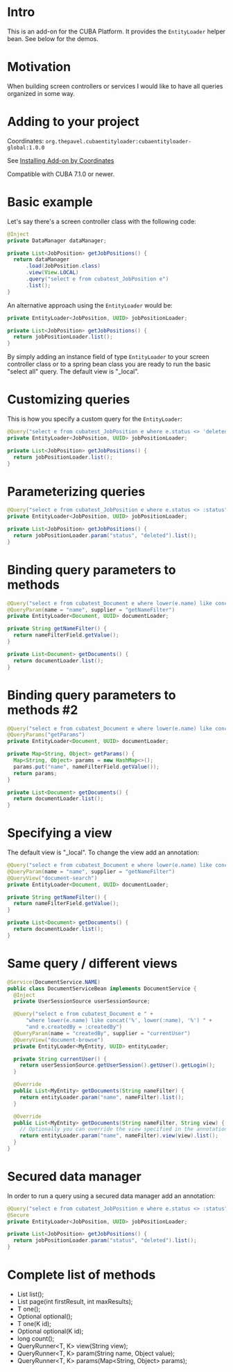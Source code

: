 # Intro

This is an add-on for the CUBA Platform. It provides the `EntityLoader` helper bean. See below for the demos.

# Motivation

When building screen controllers or services I would like to have all queries organized in some way. 

# Adding to your project

Coordinates: `org.thepavel.cubaentityloader:cubaentityloader-global:1.0.0`

See [Installing Add-on by Coordinates](https://doc.cuba-platform.com/studio/#addons_installing_by_coordinates)

Compatible with CUBA 7.1.0 or newer.

# Basic example

Let's say there's a screen controller class with the following code:

```java
@Inject
private DataManager dataManager;

private List<JobPosition> getJobPositions() {
  return dataManager
      .load(JobPosition.class)
      .view(View.LOCAL)
      .query("select e from cubatest_JobPosition e")
      .list();
}
```

An alternative approach using the `EntityLoader` would be:

```java
private EntityLoader<JobPosition, UUID> jobPositionLoader;

private List<JobPosition> getJobPositions() {
  return jobPositionLoader.list();
}
```

By simply adding an instance field of type `EntityLoader` to your screen controller class or to a spring bean class you are ready to run the basic "select all" query. The default view is "_local".

# Customizing queries

This is how you specify a custom query for the `EntityLoader`:

```java
@Query("select e from cubatest_JobPosition e where e.status <> 'deleted'")
private EntityLoader<JobPosition, UUID> jobPositionLoader;

private List<JobPosition> getJobPositions() {
  return jobPositionLoader.list();
}
```

# Parameterizing queries

```java
@Query("select e from cubatest_JobPosition e where e.status <> :status")
private EntityLoader<JobPosition, UUID> jobPositionLoader;

private List<JobPosition> getJobPositions() {
  return jobPositionLoader.param("status", "deleted").list();
}
```

# Binding query parameters to methods

```java
@Query("select e from cubatest_Document e where lower(e.name) like concat('%', lower(:name), '%')")
@QueryParam(name = "name", supplier = "getNameFilter")
private EntityLoader<Document, UUID> documentLoader;

private String getNameFilter() {
  return nameFilterField.getValue();
}

private List<Document> getDocuments() {
  return documentLoader.list();
}
```

# Binding query parameters to methods #2

```java
@Query("select e from cubatest_Document e where lower(e.name) like concat('%', lower(:name), '%')")
@QueryParams("getParams")
private EntityLoader<Document, UUID> documentLoader;

private Map<String, Object> getParams() {
  Map<String, Object> params = new HashMap<>();
  params.put("name", nameFilterField.getValue());
  return params;
}

private List<Document> getDocuments() {
  return documentLoader.list();
}
```

# Specifying a view

The default view is "_local". To change the view add an annotation:

```java
@Query("select e from cubatest_Document e where lower(e.name) like concat('%', lower(:name), '%')")
@QueryParam(name = "name", supplier = "getNameFilter")
@QueryView("document-search")
private EntityLoader<Document, UUID> documentLoader;

private String getNameFilter() {
  return nameFilterField.getValue();
}

private List<Document> getDocuments() {
  return documentLoader.list();
}
```

# Same query / different views

```java
@Service(DocumentService.NAME)
public class DocumentServiceBean implements DocumentService {
  @Inject
  private UserSessionSource userSessionSource;

  @Query("select e from cubatest_Document e " +
      "where lower(e.name) like concat('%', lower(:name), '%') " +
      "and e.createdBy = :createdBy")
  @QueryParam(name = "createdBy", supplier = "currentUser")
  @QueryView("document-browse")
  private EntityLoader<MyEntity, UUID> entityLoader;

  private String currentUser() {
    return userSessionSource.getUserSession().getUser().getLogin();
  }

  @Override
  public List<MyEntity> getDocuments(String nameFilter) {
    return entityLoader.param("name", nameFilter).list();
  }

  @Override
  public List<MyEntity> getDocuments(String nameFilter, String view) {
    // Optionally you can override the view specified in the annotation
    return entityLoader.param("name", nameFilter).view(view).list();
  }
}
```

# Secured data manager

In order to run a query using a secured data manager add an annotation:

```java
@Query("select e from cubatest_JobPosition e where e.status <> :status")
@Secure
private EntityLoader<JobPosition, UUID> jobPositionLoader;

private List<JobPosition> getJobPositions() {
  return jobPositionLoader.param("status", "deleted").list();
}
```

# Complete list of methods

- List<T> list();
- List<T> page(int firstResult, int maxResults);
- T one();
- Optional<T> optional();
- T one(K id);
- Optional<T> optional(K id);
- long count();
- QueryRunner<T, K> view(String view);
- QueryRunner<T, K> param(String name, Object value);
- QueryRunner<T, K> params(Map<String, Object> params);
